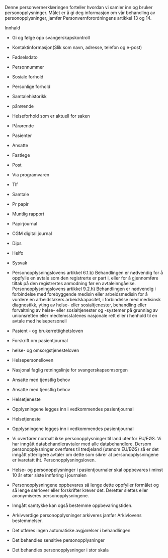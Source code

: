 <!-- title: Svangerskapsomsorgen -->


  

Denne personvernerklæringen forteller hvordan vi samler inn og bruker personopplysninger. Målet er å gi deg informasjon om vår behandling av personopplysninger, jamfør Personvernforordningens artikkel 13 og 14.

  

Innhald

*   Gi og følge opp svangerskapskontroll  
    
*   Kontaktinformasjon(Slik som navn, adresse, telefon og e-post)  
    
*   Fødselsdato  
    
*   Personnummer  
    
*   Sosiale forhold  
    
*   Personlige forhold  
    
*   Samtalehistorikk  
    
*   pårørende  
    
*   Helseforhold som er aktuell for saken  
    
*   Pårørende  
    
*   Pasienter  
    
*   Ansatte  
    
*   Fastlege  
    
*   Post  
    
*   Via programvaren  
    
*   Tlf  
    
*   Samtale  
    
*   Pr papir  
    
*   Muntlig rapport  
    
*   Papirjournal  
    
*   CGM digital journal  
    
*   Dips  
    
*   Helfo  
    
*   Sysvak  
    
*   Personopplysningslovens artikkel 6.1.b) Behandlingen er nødvendig for å oppfylle en avtale som den registrerte er part i, eller for å gjennomføre tiltak på den registrertes anmodning før en avtaleinngåelse. Personopplysningslovens artikkel 9.2.h) Behandlingen er nødvendig i forbindelse med forebyggende medisin eller arbeidsmedisin for å vurdere en arbeidstakers arbeidskapasitet, i forbindelse med medisinsk diagnostikk, yting av helse- eller sosialtjenester, behandling eller forvaltning av helse- eller sosialtjenester og -systemer på grunnlag av unionsretten eller medlemsstatenes nasjonale rett eller i henhold til en avtale med helsepersonell  
    
*   Pasient - og brukerrettighetsloven  
    
*   Forskrift om pasientjournal  
    
*   helse- og omsorgstjenesteloven  
    
*   Helsepersonelloven  
    
*   Nasjonal faglig retningslinje for svangerskapsomsorgen  
    
*   Ansatte med tjenstlig behov  
    
*   Ansatte med tjenstlig behov  
    
*   Helsetjeneste  
    
*   Opplysningene legges inn i vedkommendes pasientjournal  
    
*   Helsetjeneste  
    
*   Opplysningene legges inn i vedkommendes pasientjournal  
    
*   Vi overfører normalt ikke personopplysninger til land utenfor EU/EØS. Vi har inngått databehandleravtaler med alle databehandlere. Dersom personopplysninger overføres til tredjeland (utenom EU/EØS) så er det inngått ytterligere avtaler om dette som sikrer at personopplysningene er ivaretatt iht. Personopplysningsloven.  
    
*   Helse- og personopplysninger i pasientjournaler skal oppbevares i minst 10 år etter siste innføring i journalen  
    
*   Personopplysningene oppbevares så lenge dette oppfyller formålet og så lenge særlover eller forskrifter krever det. Deretter slettes eller anonymiseres personopplysningene.  
    
*   Inngått samtykke kan også bestemme oppbevaringstiden.  
    
*   Arkivverdige personopplysninger arkiveres jamfør Arkivlovens bestemmelser.  
    
*   Det utføres ingen automatiske avgjørelser i behandlingen  
    
*   Det behandles sensitive personopplysninger  
    
*   Det behandles personopplysninger i stor skala